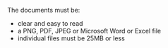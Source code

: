 The documents must be:

- clear and easy to read
- a PNG, PDF, JPEG or Microsoft Word or Excel file
- individual files must be 25MB or less
